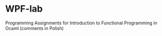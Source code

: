 # WPF-lab
Programming Assignments for Introduction to Functional Programming in Ocaml (comments in Polish)

